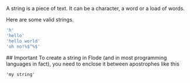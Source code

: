A string is a piece of text. It can be a character, a word or a load of words.

Here are some valid strings.

```javascript
'h'
'hello'
'hello world'
'oh no!%$^%$'
```

## Important
To create a string in Flode (and in most programming languages in fact), you need to enclose it between apostrophes like this 

    'my string'
    
